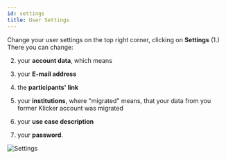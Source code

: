 ```yaml
---
id: settings
title: User Settings
---
```


Change your user settings on the top right corner, clicking on **Settings** (1.) 
There you can change:

2. your **account data**, which means

3. your **E-mail address**
4. the **participants' link**
5. your **institutions**, where "migrated" means, that your data from you former Klicker account was migrated
6. your **use case description**
7. your **password**.


![Settings](assets/settings.png)
